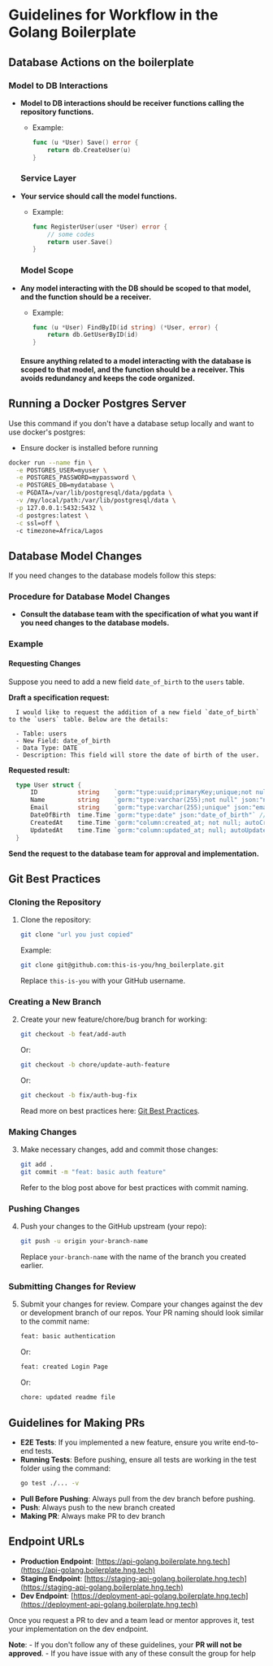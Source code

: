 # Guidelines for Workflow in the Golang Boilerplate

## Database Actions on the boilerplate
   ### Model to DB Interactions
- **Model to DB interactions should be receiver functions calling the repository functions.**
  - Example: 
    ```go
    func (u *User) Save() error {
        return db.CreateUser(u)
    }
    ```

   ### Service Layer
- **Your service should call the model functions.**
  - Example: 
    ```go
    func RegisterUser(user *User) error {
        // some codes
        return user.Save()
    }
    ```

  ### Model Scope
- **Any model interacting with the DB should be scoped to that model, and the function should be a receiver.**
  - Example: 
    ```go
    func (u *User) FindByID(id string) (*User, error) {
        return db.GetUserByID(id)
    }
    ```
   #### Ensure anything related to a model interacting with the database is scoped to that model, and the function should be a receiver. This avoids redundancy and keeps the code organized.


## Running a Docker Postgres Server
Use this command if you don't have a database setup locally and want to use docker's postgres:
- Ensure docker is installed before running
```sh
docker run --name fin \
  -e POSTGRES_USER=myuser \
  -e POSTGRES_PASSWORD=mypassword \
  -e POSTGRES_DB=mydatabase \
  -e PGDATA=/var/lib/postgresql/data/pgdata \
  -v /my/local/path:/var/lib/postgresql/data \
  -p 127.0.0.1:5432:5432 \
  -d postgres:latest \
  -c ssl=off \    
  -c timezone=Africa/Lagos
```

## Database Model Changes

If you need changes to the database models follow this steps:

### Procedure for Database Model Changes
- **Consult the database team with the specification of what you want if you need changes to the database models.**

### Example

#### Requesting Changes
Suppose you need to add a new field `date_of_birth` to the `users` table.

**Draft a specification request:**
  ```plaintext
    I would like to request the addition of a new field `date_of_birth` to the `users` table. Below are the details:

    - Table: users
    - New Field: date_of_birth
    - Data Type: DATE
    - Description: This field will store the date of birth of the user.
  ```

  
**Requested result:**
  ```go
    type User struct {
        ID           string    `gorm:"type:uuid;primaryKey;unique;not null" json:"id"`
        Name         string    `gorm:"type:varchar(255);not null" json:"name"`
        Email        string    `gorm:"type:varchar(255);unique" json:"email"`
        DateOfBirth  time.Time `gorm:"type:date" json:"date_of_birth"` // New field
        CreatedAt    time.Time `gorm:"column:created_at; not null; autoCreateTime" json:"created_at"`
        UpdatedAt    time.Time `gorm:"column:updated_at; null; autoUpdateTime" json:"updated_at"`
    }
  ```
 **Send the request to the database team for approval and implementation.**


## Git Best Practices

### Cloning the Repository
1. Clone the repository:
   ```sh
   git clone "url you just copied"
   ```
   Example:
   ```sh
   git clone git@github.com:this-is-you/hng_boilerplate.git
   ```
   Replace `this-is-you` with your GitHub username.

### Creating a New Branch
2. Create your new feature/chore/bug branch for working:
   ```sh
   git checkout -b feat/add-auth
   ```
   Or:
   ```sh
   git checkout -b chore/update-auth-feature
   ```
   Or:
   ```sh
   git checkout -b fix/auth-bug-fix
   ```
   Read more on best practices here: [Git Best Practices](https://medium.com/@shinjithkanhangad/git-good-best-practices-for-branch-naming-and-commit-messages-a903b9f08d68).

### Making Changes
3. Make necessary changes, add and commit those changes:
   ```sh
   git add .
   git commit -m "feat: basic auth feature"
   ```
   Refer to the blog post above for best practices with commit naming.

### Pushing Changes
4. Push your changes to the GitHub upstream (your repo):
   ```sh
   git push -u origin your-branch-name
   ```
   Replace `your-branch-name` with the name of the branch you created earlier.

### Submitting Changes for Review
5. Submit your changes for review. Compare your changes against the dev or development branch of our repos. Your PR naming should look similar to the commit name:
   ```sh
   feat: basic authentication
   ```
   Or:
   ```sh
   feat: created Login Page
   ```
   Or:
   ```sh
   chore: updated readme file
   ```

## Guidelines for Making PRs

- **E2E Tests**: If you implemented a new feature, ensure you write end-to-end tests.
- **Running Tests**: Before pushing, ensure all tests are working in the test folder using the command:
  ```sh
  go test ./... -v
  ```
- **Pull Before Pushing**: Always pull from the dev branch before pushing.
- **Push**: Always push to the new branch created
- **Making PR**: Always make PR to dev branch

## Endpoint URLs

- **Production Endpoint**: [https://api-golang.boilerplate.hng.tech](https://api-golang.boilerplate.hng.tech)
- **Staging Endpoint**: [https://staging-api-golang.boilerplate.hng.tech](https://staging-api-golang.boilerplate.hng.tech)
- **Dev Endpoint**: [https://deployment-api-golang.boilerplate.hng.tech](https://deployment-api-golang.boilerplate.hng.tech)

Once you request a PR to dev and a team lead or mentor approves it, test your implementation on the dev endpoint.

**Note**: 
    - If you don't follow any of these guidelines, your **PR will not be approved**.
    - If you have issue with any of these consult the group for help

